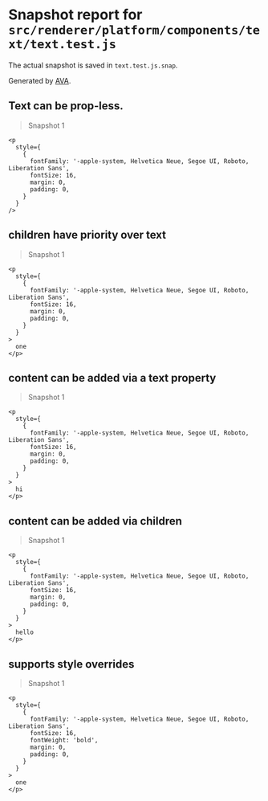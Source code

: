 # Snapshot report for `src/renderer/platform/components/text/text.test.js`

The actual snapshot is saved in `text.test.js.snap`.

Generated by [AVA](https://ava.li).

## Text can be prop-less.

> Snapshot 1

    <p
      style={
        {
          fontFamily: '-apple-system, Helvetica Neue, Segoe UI, Roboto, Liberation Sans',
          fontSize: 16,
          margin: 0,
          padding: 0,
        }
      }
    />

## children have priority over text

> Snapshot 1

    <p
      style={
        {
          fontFamily: '-apple-system, Helvetica Neue, Segoe UI, Roboto, Liberation Sans',
          fontSize: 16,
          margin: 0,
          padding: 0,
        }
      }
    >
      one
    </p>

## content can be added via a text property

> Snapshot 1

    <p
      style={
        {
          fontFamily: '-apple-system, Helvetica Neue, Segoe UI, Roboto, Liberation Sans',
          fontSize: 16,
          margin: 0,
          padding: 0,
        }
      }
    >
      hi
    </p>

## content can be added via children

> Snapshot 1

    <p
      style={
        {
          fontFamily: '-apple-system, Helvetica Neue, Segoe UI, Roboto, Liberation Sans',
          fontSize: 16,
          margin: 0,
          padding: 0,
        }
      }
    >
      hello
    </p>

## supports style overrides

> Snapshot 1

    <p
      style={
        {
          fontFamily: '-apple-system, Helvetica Neue, Segoe UI, Roboto, Liberation Sans',
          fontSize: 16,
          fontWeight: 'bold',
          margin: 0,
          padding: 0,
        }
      }
    >
      one
    </p>
